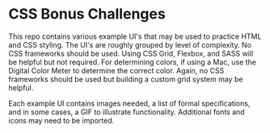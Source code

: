 # CSS Bonus Challenges

This repo contains various example UI's that may be used to practice HTML and CSS styling. The UI's are roughly grouped by level of complexity. No CSS frameworks should be used. Using CSS Grid, Flexbox, and SASS will be helpful but not required. For determining colors, if using a Mac, use the Digital Color Meter to determine the correct color. Again, no CSS frameworks should be used but building a custom grid system may be helpful. 

Each example UI contains images needed, a list of formal specifications, and in some cases, a GIF to illustrate functionality. Additional fonts and icons may need to be imported.